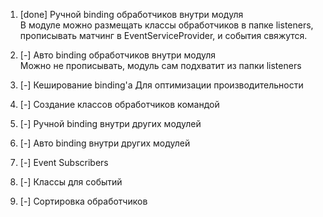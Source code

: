 1. [done] Ручной binding обработчиков внутри модуля   
   В модуле можно размещать классы обработчиков в папке listeners, прописывать
   матчинг в EventServiceProvider, и события свяжутся.
  

2. [-] Авто binding обработчиков внутри модуля    
   Можно не прописывать, модуль сам подхватит из папки listeners


3. [-] Кеширование binding'а 
   Для оптимизации производительности


4. [-] Создание классов обработчиков командой


5. [-] Ручной binding внутри других модулей


6. [-] Авто binding внутри других модулей
  

7. [-] Event Subscribers

8. [-] Классы для событий

9. [-] Сортировка обработчиков